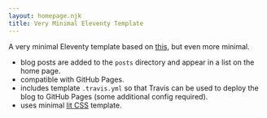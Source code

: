 ```yaml
---
layout: homepage.njk
title: Very Minimal Eleventy Template
---
```


A very minimal Eleventy template based on [this](https://github.com/arpitbatra123/eleventy-blog-mnml), but even more minimal.

- blog posts are added to the `posts` directory and appear in a list on the home page.
- compatible with GitHub Pages.
- includes template `.travis.yml` so that Travis can be used to deploy the blog to GitHub Pages (some additional config required).
- uses minimal [lit CSS](https://github.com/ajusa/lit) template.

